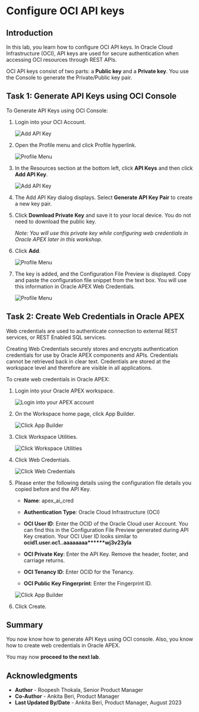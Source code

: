 # Configure OCI API keys

## Introduction

In this lab, you learn how to configure OCI API keys. In Oracle Cloud Infrastructure (OCI), API keys are used for secure authentication when accessing OCI resources through REST APIs.

OCI API keys consist of two parts: a **Public key** and a **Private key**. You use the Console to generate the Private/Public key pair. 

## Task 1: Generate API Keys using OCI Console

To Generate API Keys using OCI Console:

1. Login into your OCI Account.

   ![Add API Key](images/oci-login.png " ")

2. Open the Profile menu and click Profile hyperlink.

    ![Profile Menu](images/profile.png " ")

3. In the Resources section at the bottom left, click **API Keys** and then click **Add API Key**.

    ![Add API Key](images/api-keys.png " ")

4. The Add API Key dialog displays. Select **Generate API Key Pair** to create a new key pair.

5. Click **Download Private Key** and save it to your local device. You do not need to download the public key.

   *Note: You will use this private key while configuring web credentials in Oracle APEX later in this workshop.*

6. Click **Add**.

    ![Profile Menu](images/add-api-key.png " ")

7. The key is added, and the Configuration File Preview is displayed. Copy and paste the configuration file snippet from the text box. You will use this information in Oracle APEX Web Credentials.

    ![Profile Menu](images/configuration-preview.png " ")

## Task 2: Create Web Credentials in Oracle APEX

Web credentials are used to authenticate connection to external REST services, or REST Enabled SQL services.

Creating Web Credentials securely stores and encrypts authentication credentials for use by Oracle APEX components and APIs. Credentials cannot be retrieved back in clear text. Credentials are stored at the workspace level and therefore are visible in all applications.

To create web credentials in Oracle APEX:

1. Login into your Oracle APEX workspace.

   ![Login into your APEX account](images/apex-login.png " ")

2. On the Workspace home page, click App Builder.

   ![Click App Builder](images/app-builder1.png " ")

3. Click Workspace Utilities.

   ![Click Workspace Utilities](images/workspace-utilities.png " ")

4. Click Web Credentials.

   ![Click Web Credentials](images/sc-web-creds.png " ")

5. Please enter the following details using the configuration file details you copied before and the API Key.

    - **Name**: apex\_ai\_cred

    - **Authentication Type**: Oracle Cloud Infrastructure (OCI)

    - **OCI User ID**: Enter the OCID of the Oracle Cloud user Account. You can find this in the Configuration File Preview generated during API Key creation.
    Your OCI User ID looks similar to **ocid1.user.oc1..aaaaaaaa\*\*\*\*\*\*wj3v23yla**

    - **OCI Private Key**: Enter the API Key. Remove the header, footer, and carriage returns.

    - **OCI Tenancy ID**: Enter OCID for the Tenancy.

    - **OCI Public Key Fingerprint**: Enter the Fingerprint ID.

   ![Click App Builder](images/web-creds.png " ")

5. Click Create.

## **Summary**

You now know how to generate API Keys using OCI console. Also, you know how to create web credentials in Oracle APEX.

You may now **proceed to the next lab**.   

## Acknowledgments
   - **Author** - Roopesh Thokala, Senior Product Manager
   - **Co-Author** - Ankita Beri, Product Manager
   - **Last Updated By/Date** - Ankita Beri, Product Manager, August 2023
